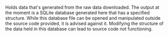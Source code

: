 Holds data that's generated from the raw data downloaded. The output at the moment is a SQLite
database generated here that has a specified structure. While this database file can be opened
and manipulated outside the source code provided, it is advised against it. Modifying the 
structure of the data held in this database can lead to source code not functioning.

